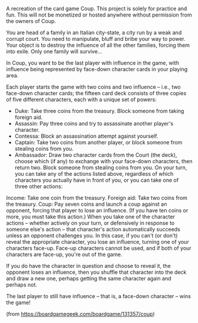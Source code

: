 A recreation of the card game Coup. This project is solely for practice and fun. This will not be monetized or hosted anywhere without permission from the owners of Coup.


You are head of a family in an Italian city-state, a city run by a weak and corrupt court. You need to manipulate, bluff and bribe your way to power. Your object is to destroy the influence of all the other families, forcing them into exile. Only one family will survive...

In Coup, you want to be the last player with influence in the game, with influence being represented by face-down character cards in your playing area.

Each player starts the game with two coins and two influence – i.e., two face-down character cards; the fifteen card deck consists of three copies of five different characters, each with a unique set of powers:

- Duke: Take three coins from the treasury. Block someone from taking foreign aid.
- Assassin: Pay three coins and try to assassinate another player's character.
- Contessa: Block an assassination attempt against yourself.
- Captain: Take two coins from another player, or block someone from stealing coins from you.
- Ambassador: Draw two character cards from the Court (the deck), choose which (if any) to exchange with your face-down characters, then return two. Block someone from stealing coins from you.
On your turn, you can take any of the actions listed above, regardless of which characters you actually have in front of you, or you can take one of three other actions:

Income: Take one coin from the treasury.
Foreign aid: Take two coins from the treasury.
Coup: Pay seven coins and launch a coup against an opponent, forcing that player to lose an influence. (If you have ten coins or more, you must take this action.)
When you take one of the character actions – whether actively on your turn, or defensively in response to someone else's action – that character's action automatically succeeds unless an opponent challenges you. In this case, if you can't (or don't) reveal the appropriate character, you lose an influence, turning one of your characters face-up. Face-up characters cannot be used, and if both of your characters are face-up, you're out of the game.

If you do have the character in question and choose to reveal it, the opponent loses an influence, then you shuffle that character into the deck and draw a new one, perhaps getting the same character again and perhaps not.

The last player to still have influence – that is, a face-down character – wins the game!

(from https://boardgamegeek.com/boardgame/131357/coup)

